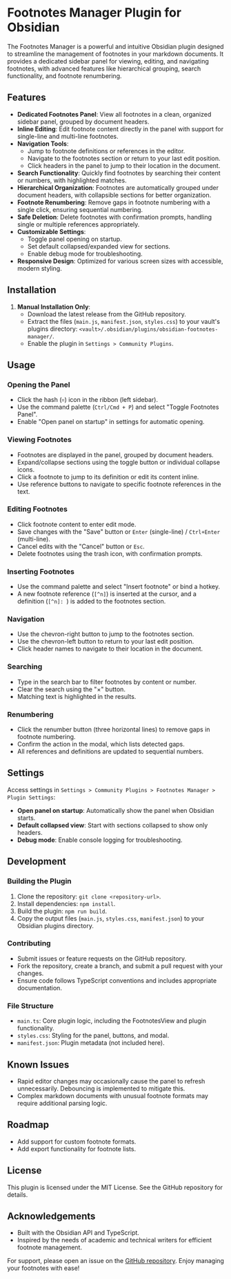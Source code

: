 # Footnotes Manager Plugin for Obsidian

The Footnotes Manager is a powerful and intuitive Obsidian plugin designed to streamline the management of footnotes in your markdown documents. It provides a dedicated sidebar panel for viewing, editing, and navigating footnotes, with advanced features like hierarchical grouping, search functionality, and footnote renumbering.

## Features

- **Dedicated Footnotes Panel**: View all footnotes in a clean, organized sidebar panel, grouped by document headers.
- **Inline Editing**: Edit footnote content directly in the panel with support for single-line and multi-line footnotes.
- **Navigation Tools**:
  - Jump to footnote definitions or references in the editor.
  - Navigate to the footnotes section or return to your last edit position.
  - Click headers in the panel to jump to their location in the document.
- **Search Functionality**: Quickly find footnotes by searching their content or numbers, with highlighted matches.
- **Hierarchical Organization**: Footnotes are automatically grouped under document headers, with collapsible sections for better organization.
- **Footnote Renumbering**: Remove gaps in footnote numbering with a single click, ensuring sequential numbering.
- **Safe Deletion**: Delete footnotes with confirmation prompts, handling single or multiple references appropriately.
- **Customizable Settings**:
  - Toggle panel opening on startup.
  - Set default collapsed/expanded view for sections.
  - Enable debug mode for troubleshooting.
- **Responsive Design**: Optimized for various screen sizes with accessible, modern styling.

## Installation

1. **Manual Installation Only**:
   - Download the latest release from the GitHub repository.
   - Extract the files (`main.js`, `manifest.json`, `styles.css`) to your vault's plugins directory: `<vault>/.obsidian/plugins/obsidian-footnotes-manager/`.
   - Enable the plugin in `Settings > Community Plugins`.

## Usage

### Opening the Panel
- Click the hash (`⌗`) icon in the ribbon (left sidebar).
- Use the command palette (`Ctrl/Cmd + P`) and select "Toggle Footnotes Panel".
- Enable "Open panel on startup" in settings for automatic opening.

### Viewing Footnotes
- Footnotes are displayed in the panel, grouped by document headers.
- Expand/collapse sections using the toggle button or individual collapse icons.
- Click a footnote to jump to its definition or edit its content inline.
- Use reference buttons to navigate to specific footnote references in the text.

### Editing Footnotes
- Click footnote content to enter edit mode.
- Save changes with the "Save" button or `Enter` (single-line) / `Ctrl+Enter` (multi-line).
- Cancel edits with the "Cancel" button or `Esc`.
- Delete footnotes using the trash icon, with confirmation prompts.

### Inserting Footnotes
- Use the command palette and select "Insert footnote" or bind a hotkey.
- A new footnote reference (`[^n]`) is inserted at the cursor, and a definition (`[^n]: `) is added to the footnotes section.

### Navigation
- Use the chevron-right button to jump to the footnotes section.
- Use the chevron-left button to return to your last edit position.
- Click header names to navigate to their location in the document.

### Searching
- Type in the search bar to filter footnotes by content or number.
- Clear the search using the "×" button.
- Matching text is highlighted in the results.

### Renumbering
- Click the renumber button (three horizontal lines) to remove gaps in footnote numbering.
- Confirm the action in the modal, which lists detected gaps.
- All references and definitions are updated to sequential numbers.

## Settings

Access settings in `Settings > Community Plugins > Footnotes Manager > Plugin Settings`:

- **Open panel on startup**: Automatically show the panel when Obsidian starts.
- **Default collapsed view**: Start with sections collapsed to show only headers.
- **Debug mode**: Enable console logging for troubleshooting.

## Development

### Building the Plugin
1. Clone the repository: `git clone <repository-url>`.
2. Install dependencies: `npm install`.
3. Build the plugin: `npm run build`.
4. Copy the output files (`main.js`, `styles.css`, `manifest.json`) to your Obsidian plugins directory.

### Contributing
- Submit issues or feature requests on the GitHub repository.
- Fork the repository, create a branch, and submit a pull request with your changes.
- Ensure code follows TypeScript conventions and includes appropriate documentation.

### File Structure
- `main.ts`: Core plugin logic, including the FootnotesView and plugin functionality.
- `styles.css`: Styling for the panel, buttons, and modal.
- `manifest.json`: Plugin metadata (not included here).

## Known Issues
- Rapid editor changes may occasionally cause the panel to refresh unnecessarily. Debouncing is implemented to mitigate this.
- Complex markdown documents with unusual footnote formats may require additional parsing logic.

## Roadmap
- Add support for custom footnote formats.
- Add export functionality for footnote lists.

## License
This plugin is licensed under the MIT License. See the GitHub repository for details.

## Acknowledgements
- Built with the Obsidian API and TypeScript.
- Inspired by the needs of academic and technical writers for efficient footnote management.

For support, please open an issue on the [GitHub repository](<insert-repository-url-here>). Enjoy managing your footnotes with ease!